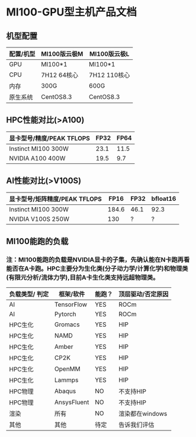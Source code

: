# MI100-GPU型主机产品文档

## 机型配置
|配置/机型 | MI100版云极M | MI100版云极L |
|-|-|-|
|GPU| MI100*1 | MI100*1|
|CPU| 7H12 64核心| 7H12 110核心|
|内存| 300G | 600G|
|原生系统| CentOS8.3|CentOS8.3|

## HPC性能对比(>A100)
|显卡型号/精度/PEAK TFLOPS |FP32 | FP64|
|-|-|-|
|Instinct MI100 300W| 23.1 | 11.5|
|NVIDIA A100 400W | 19.5 | 9.7|

## AI性能对比(>V100S)
|显卡型号/矩阵精度/PEAK TFLOPS | FP16 | FP32| bfloat16 |
|-|-|-| - |
|Instinct MI100 300W| 184.6 | 46.1| 92.3|
|NVIDIA V100S 250W | 130 | ? | ? |

## MI100能跑的负载
### 注：MI100能跑的负载是NVIDIA显卡的子集，先确认能在N卡跑再看能否在A卡跑。HPC主要分为生化类(分子动力学/计算化学)和物理类(有限元分析/流体力学),目前A卡生化类支持远超物理类。
| 负载类型/ 判定| 框架/软件 |能跑？|顶层驱动/否定原因 |
|-|-|-|-|
|AI|TensorFlow|YES|ROCm |
|AI|Pytorch|YES|ROCm|
|HPC生化|Gromacs|YES|HIP|
|HPC生化|NAMD|YES|HIP|
|HPC生化|Amber|YES|HIP|
|HPC生化|CP2K|YES|HIP|
|HPC生化|OpenMM|YES|HIP|
|HPC生化|Lammps|YES|HIP|
|HPC物理|Abaqus|NO|不支持HIP|
|HPC物理|AnsysFluent|NO|不支持HIP|
|渲染|所有|NO|渲染都在windows|
|其他|其他|待定|告诉我们评估|
